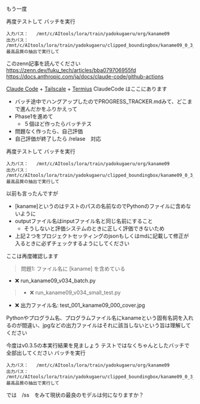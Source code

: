 もう一度

再度テストして
バッチを実行
```
入力パス：   /mnt/c/AItools/lora/train/yadokugaeru/org/kaname09
出力パス：   /mnt/c/AItools/lora/train/yadokugaeru/clipped_boundingbox/kaname09_0_3_3
最高品質の抽出で実行して
```



このzenn記事を読んでください
https://zenn.dev/fuku_tech/articles/bba079706955fd
https://docs.anthropic.com/ja/docs/claude-code/github-actions

[Claude Code](https://docs.anthropic.com/ja/docs/claude-code/overview) + [Tailscale](https://tailscale.com/) + [Termius](https://termius.com/index.html)
ClaudeCode はここにあります

* バッチ途中でハングアップしたのでPROGRESS_TRACKER.mdみて、どこまで進んだかをふりかえって
* Phase1を進めて
	* ５個ほど作ったらバッチテス
* 問題なく作ったら、自己評価
* 自己評価が終了したら /relase　対応



再度テストして
バッチを実行
```
入力パス：   /mnt/c/AItools/lora/train/yadokugaeru/org/kaname09
出力パス：   /mnt/c/AItools/lora/train/yadokugaeru/clipped_boundingbox/kaname09_0_3_4
最高品質の抽出で実行して
```


以前も言ったんですが
* [kaname]というのはテストのパスの名前なのでPythonのファイルに含めないように
* outputファイル名はinputファイル名と同じ名前にすること
	* そうしないと評価システムのときに正しく評価できないため
* 上記２つをプロジェクトセッティングのjsonもしくはmdに記載して修正が入るときに必ずチェックするようにしてください

ここは再度確認します
>  問題1: ファイル名に [kaname] を含めている
  - ❌ run_kaname09_v034_batch.py
>  - ❌ run_kaname09_v034_small_test.py
  - ❌ 出力ファイル名: test_001_kaname09_000_cover.jpg

Pythonやプログラム名、プログラムファイル名にkanameという固有名詞を入れるのが間違い、jpgなどの出力ファイルはそれに該当しないという旨は理解してください


今度はv0.3.5の本実行結果を見ましょう
テストではなくちゃんとしたバッチで全部出してください
バッチを実行
```
入力パス：   /mnt/c/AItools/lora/train/yadokugaeru/org/kaname09
出力パス：   /mnt/c/AItools/lora/train/yadokugaeru/clipped_boundingbox/kaname09_0_3_5
最高品質の抽出で実行して
```


では　/ss　をみて現状の最良のモデルは何になりますか？